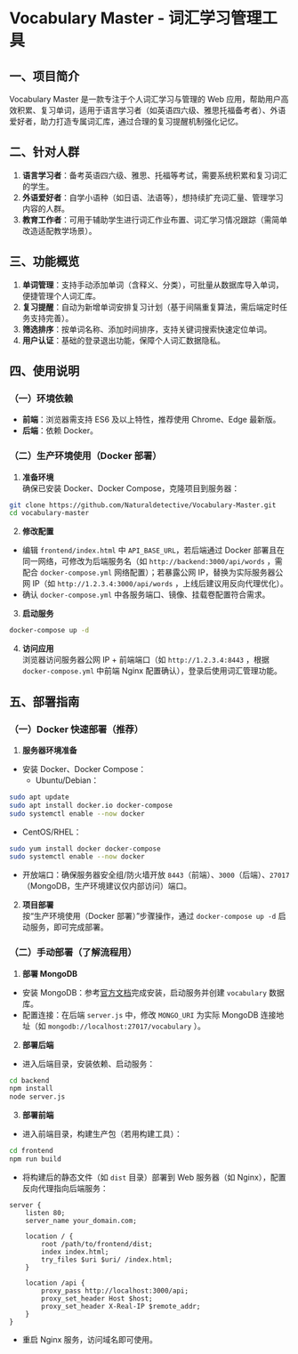 # Vocabulary Master - 词汇学习管理工具

## 一、项目简介
Vocabulary Master 是一款专注于个人词汇学习与管理的 Web 应用，帮助用户高效积累、复习单词，适用于语言学习者（如英语四六级、雅思托福备考者）、外语爱好者，助力打造专属词汇库，通过合理的复习提醒机制强化记忆。

## 二、针对人群
1. **语言学习者**：备考英语四六级、雅思、托福等考试，需要系统积累和复习词汇的学生。
2. **外语爱好者**：自学小语种（如日语、法语等），想持续扩充词汇量、管理学习内容的人群。 
3. **教育工作者**：可用于辅助学生进行词汇作业布置、词汇学习情况跟踪（需简单改造适配教学场景）。

## 三、功能概览
1. **单词管理**：支持手动添加单词（含释义、分类），可批量从数据库导入单词，便捷管理个人词汇库。 
2. **复习提醒**：自动为新增单词安排复习计划（基于间隔重复算法，需后端定时任务支持完善）。 
3. **筛选排序**：按单词名称、添加时间排序，支持关键词搜索快速定位单词。 
4. **用户认证**：基础的登录退出功能，保障个人词汇数据隐私。 

## 四、使用说明
### （一）环境依赖
- **前端**：浏览器需支持 ES6 及以上特性，推荐使用 Chrome、Edge 最新版。 
- **后端**：依赖 Docker。 


### （二）生产环境使用（Docker 部署）
1. **准备环境**  
确保已安装 Docker、Docker Compose，克隆项目到服务器：  
```bash
git clone https://github.com/Naturaldetective/Vocabulary-Master.git
cd vocabulary-master
```
2. **修改配置**  
- 编辑 `frontend/index.html` 中 `API_BASE_URL`，若后端通过 Docker 部署且在同一网络，可修改为后端服务名（如 `http://backend:3000/api/words` ，需配合 `docker-compose.yml` 网络配置）；若暴露公网 IP，替换为实际服务器公网 IP（如 `http://1.2.3.4:3000/api/words` ，上线后建议用反向代理优化）。  
- 确认 `docker-compose.yml` 中各服务端口、镜像、挂载卷配置符合需求。  
3. **启动服务**  
```bash
docker-compose up -d 
```
4. **访问应用**  
浏览器访问服务器公网 IP + 前端端口（如 `http://1.2.3.4:8443` ，根据 `docker-compose.yml` 中前端 Nginx 配置确认），登录后使用词汇管理功能。  


## 五、部署指南
### （一）Docker 快速部署（推荐）
1. **服务器环境准备**  
- 安装 Docker、Docker Compose：  
  - Ubuntu/Debian：  
```bash
sudo apt update 
sudo apt install docker.io docker-compose 
sudo systemctl enable --now docker 
```
  - CentOS/RHEL：  
```bash
sudo yum install docker docker-compose 
sudo systemctl enable --now docker 
```
- 开放端口：确保服务器安全组/防火墙开放 `8443`（前端）、`3000`（后端）、`27017`（MongoDB，生产环境建议仅内部访问）端口。  
2. **项目部署**  
按“生产环境使用（Docker 部署）”步骤操作，通过 `docker-compose up -d` 启动服务，即可完成部署。  


### （二）手动部署（了解流程用）
1. **部署 MongoDB**  
- 安装 MongoDB：参考[官方文档](https://www.mongodb.com/docs/manual/installation/)完成安装，启动服务并创建 `vocabulary` 数据库。  
- 配置连接：在后端 `server.js` 中，修改 `MONGO_URI` 为实际 MongoDB 连接地址（如 `mongodb://localhost:27017/vocabulary` ）。  
2. **部署后端**  
- 进入后端目录，安装依赖、启动服务：  
```bash
cd backend 
npm install 
node server.js 
```
3. **部署前端**  
- 进入前端目录，构建生产包（若用构建工具）：  
```bash
cd frontend 
npm run build 
```
- 将构建后的静态文件（如 `dist` 目录）部署到 Web 服务器（如 Nginx），配置反向代理指向后端服务：  
```nginx
server {
    listen 80;
    server_name your_domain.com;

    location / {
        root /path/to/frontend/dist; 
        index index.html;
        try_files $uri $uri/ /index.html;
    }

    location /api {
        proxy_pass http://localhost:3000/api; 
        proxy_set_header Host $host;
        proxy_set_header X-Real-IP $remote_addr;
    }
}
```
- 重启 Nginx 服务，访问域名即可使用。  


 
